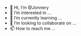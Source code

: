 - 👋 Hi, I’m @Jonnery
- 👀 I’m interested in ...
- 🌱 I’m currently learning ...
- 💞️ I’m looking to collaborate on ...
- 📫 How to reach me ...

<!---
Jonnery/Jonnery is a ✨ special ✨ repository because its `README.md` (this file) appears on your GitHub profile.
You can click the Preview link to take a look at your changes.
--->
